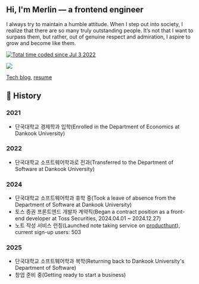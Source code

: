 
## Hi, I'm Merlin — a frontend engineer

I always try to maintain a humble attitude. When I step out into society, I realize that there are so many truly outstanding people. It’s not that I want to surpass them, but rather, out of genuine respect and admiration, I aspire to grow and become like them.


<a href="https://wakatime.com/@60e4818e-19d5-478c-9922-4c7fe3366bc4"><img src="https://wakatime.com/badge/user/60e4818e-19d5-478c-9922-4c7fe3366bc4.svg" alt="Total time coded since Jul 3 2022" /></a>

<a href="https://wakatime.com"><img src="https://wakatime.com/share/@resetmerlin/7e86e7f9-2eec-4522-b0bc-cba4d0886ca7.png" /></a>


[Tech blog](https://medium.com/@resetmerlin),
[resume](https://github.com/user-attachments/files/23279724/Resume.pdf)

## 📜 History
### 2021
- 단국대학교 경제학과 입학(Enrolled in the Department of Economics at Dankook University)
### 2022
- 단국대학교 소프트웨어학과로 전과(Transferred to the Department of Software at Dankook University) 
### 2024
- 단국대학교 소프트웨어학과 휴학 중(Took a leave of absence from the Department of Software at Dankook University)
- 토스 증권 프론트엔드 개발자 계약직(Began a contract position as a front-end developer at Toss Securities, 2024.04.01 ~ 2024.12.27)
- 노트 작성 서비스 런칭(Launched note taking service on [producthunt](https://www.producthunt.com/products/scriptmind)), current sign-up users: 503


### 2025
- 단국대학교 소프트웨어학과 복학(Returning back to Dankook University's Department of Software)
- 창업 준비 중(Getting ready to start a business)
